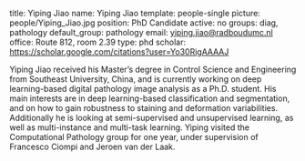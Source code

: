title: Yiping Jiao
name: Yiping Jiao
template: people-single
picture: people/Yiping_Jiao.jpg
position: PhD Candidate
active: no
groups: diag, pathology
default_group: pathology
email: yiping.jiao@radboudumc.nl
office: Route 812, room 2.39
type: phd
scholar: https://scholar.google.com/citations?user=Yo30RigAAAAJ

Yiping Jiao received his Master’s degree in Control Science and Engineering from Southeast University, China, and is currently working on deep learning-based digital pathology image analysis as a Ph.D. student. His main interests are in deep learning-based classification and segmentation, and on how to gain robustness to staining and deformation variabilities. Additionally he is looking at semi-supervised and unsupervised learning, as well as multi-instance and multi-task learning. Yiping visited the Computational Pathology group for one year, under supervision of Francesco Ciompi and Jeroen van der Laak.

